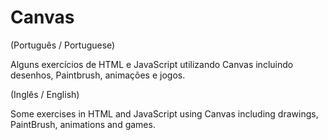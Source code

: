 # Canvas

(Português / Portuguese)

Alguns exercícios de HTML e JavaScript utilizando Canvas incluindo desenhos, Paintbrush, animações e jogos.

(Inglês / English)

Some exercises in HTML and JavaScript using Canvas including drawings, PaintBrush, animations and games.